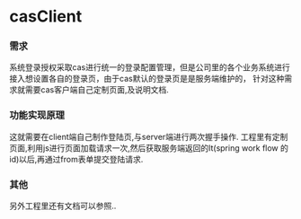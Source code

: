 # casClient
### 需求
系统登录授权采取cas进行统一的登录配置管理，但是公司里的各个业务系统进行接入想设置各自的登录页，由于cas默认的登录页是是服务端维护的，
针对这种需求就需要cas客户端自己定制页面,及说明文档.
### 功能实现原理
这就需要在client端自己制作登陆页,与server端进行两次握手操作.
工程里有定制页面,利用js进行页面加载请求一次,然后获取服务端返回的lt(spring work flow 的id)以后,再通过from表单提交登陆请求.
### 其他
另外工程里还有文档可以参照..
